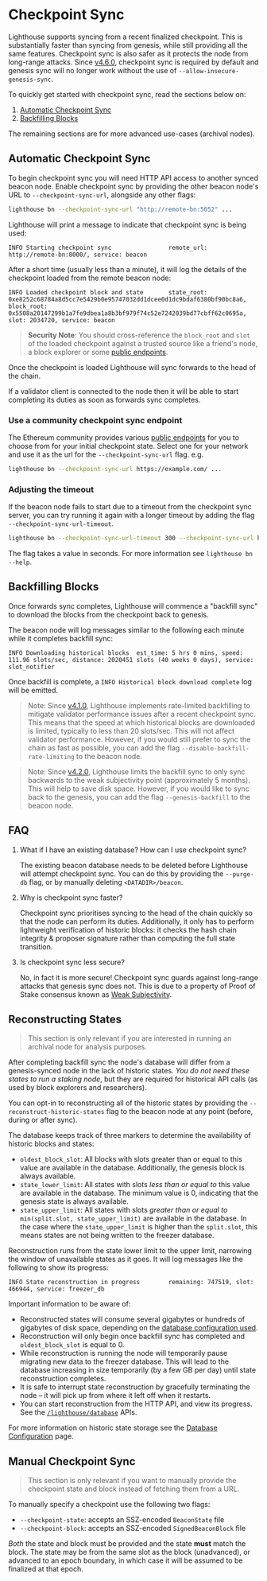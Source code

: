 # Checkpoint Sync

Lighthouse supports syncing from a recent finalized checkpoint. This is substantially faster than syncing from genesis, while still providing all the same features. Checkpoint sync is also safer as it protects the node from long-range attacks. Since [v4.6.0](https://github.com/sigp/lighthouse/releases/tag/v4.6.0), checkpoint sync is required by default and genesis sync will no longer work without the use of `--allow-insecure-genesis-sync`.

To quickly get started with checkpoint sync, read the sections below on:

1. [Automatic Checkpoint Sync](#automatic-checkpoint-sync)
2. [Backfilling Blocks](#backfilling-blocks)

The remaining sections are for more advanced use-cases (archival nodes).

## Automatic Checkpoint Sync

To begin checkpoint sync you will need HTTP API access to another synced beacon node. Enable
checkpoint sync by providing the other beacon node's URL to `--checkpoint-sync-url`, alongside any
other flags:

```bash
lighthouse bn --checkpoint-sync-url "http://remote-bn:5052" ...
```

Lighthouse will print a message to indicate that checkpoint sync is being used:

```text
INFO Starting checkpoint sync                remote_url: http://remote-bn:8000/, service: beacon
```

After a short time (usually less than a minute), it will log the details of the checkpoint
loaded from the remote beacon node:

```text
INFO Loaded checkpoint block and state       state_root: 0xe8252c68784a8d5cc7e5429b0e95747032dd1dcee0d1dc9bdaf6380bf90bc8a6, block_root: 0x5508a20147299b1a7fe9dbea1a8b3bf979f74c52e7242039bd77cbff62c0695a, slot: 2034720, service: beacon
```

> **Security Note**: You should cross-reference the `block_root` and `slot` of the loaded checkpoint
> against a trusted source like a friend's node, a block explorer or some [public endpoints](https://eth-clients.github.io/checkpoint-sync-endpoints/).

Once the checkpoint is loaded Lighthouse will sync forwards to the head of the chain.

If a validator client is connected to the node then it will be able to start completing its duties
as soon as forwards sync completes.

### Use a community checkpoint sync endpoint

The Ethereum community provides various [public endpoints](https://eth-clients.github.io/checkpoint-sync-endpoints/) for you to choose from for your initial checkpoint state. Select one for your network and use it as the url for the `--checkpoint-sync-url` flag.  e.g.

```bash
lighthouse bn --checkpoint-sync-url https://example.com/ ...
```

### Adjusting the timeout

If the beacon node fails to start due to a timeout from the checkpoint sync server, you can try
running it again with a longer timeout by adding the flag `--checkpoint-sync-url-timeout`.

```bash
lighthouse bn --checkpoint-sync-url-timeout 300 --checkpoint-sync-url https://example.com/ ...
```

The flag takes a value in seconds. For more information see `lighthouse bn --help`.

## Backfilling Blocks

Once forwards sync completes, Lighthouse will commence a "backfill sync" to download the blocks
from the checkpoint back to genesis.

The beacon node will log messages similar to the following each minute while it completes backfill
sync:

```text
INFO Downloading historical blocks  est_time: 5 hrs 0 mins, speed: 111.96 slots/sec, distance: 2020451 slots (40 weeks 0 days), service: slot_notifier
```

Once backfill is complete, a `INFO Historical block download complete` log will be emitted.

> Note: Since [v4.1.0](https://github.com/sigp/lighthouse/releases/tag/v4.1.0), Lighthouse implements rate-limited backfilling to mitigate validator performance issues after a recent checkpoint sync. This means that the speed at which historical blocks are downloaded is limited, typically to less than 20 slots/sec. This will not affect validator performance. However, if you would still prefer to sync the chain as fast as possible, you can add the flag `--disable-backfill-rate-limiting` to the beacon node.

> Note: Since [v4.2.0](https://github.com/sigp/lighthouse/releases/tag/v4.2.0), Lighthouse limits the backfill sync to only sync backwards to the weak subjectivity point (approximately 5 months). This will help to save disk space. However, if you would like to sync back to the genesis, you can add the flag `--genesis-backfill` to the beacon node.

## FAQ

1. What if I have an existing database? How can I use checkpoint sync?

    The existing beacon database needs to be deleted before Lighthouse will attempt checkpoint sync.
    You can do this by providing the `--purge-db` flag, or by manually deleting `<DATADIR>/beacon`.

1. Why is checkpoint sync faster?

    Checkpoint sync prioritises syncing to the head of the chain quickly so that the node can perform its duties. Additionally, it only has to perform lightweight verification of historic blocks: it checks the hash chain integrity & proposer signature rather than computing the full state transition.

1. Is checkpoint sync less secure?

    No, in fact it is more secure! Checkpoint sync guards against long-range attacks that genesis sync does not. This is due to a property of Proof of Stake consensus known as [Weak Subjectivity][weak-subj].

## Reconstructing States

> This section is only relevant if you are interested in running an archival node for analysis
> purposes.

After completing backfill sync the node's database will differ from a genesis-synced node in the
lack of historic states. _You do not need these states to run a staking node_, but they are required
for historical API calls (as used by block explorers and researchers).

You can opt-in to reconstructing all of the historic states by providing the
`--reconstruct-historic-states` flag to the beacon node at any point (before, during or after sync).

The database keeps track of three markers to determine the availability of historic blocks and
states:

* `oldest_block_slot`: All blocks with slots greater than or equal to this value are available in the
  database. Additionally, the genesis block is always available.
* `state_lower_limit`: All states with slots _less than or equal to_ this value are available in
  the database. The minimum value is 0, indicating that the genesis state is always available.
* `state_upper_limit`: All states with slots _greater than or equal to_ `min(split.slot,
  state_upper_limit)` are available in the database. In the case where the `state_upper_limit` is
  higher than the `split.slot`, this means states are not being written to the freezer database.

Reconstruction runs from the state lower limit to the upper limit, narrowing the window of
unavailable states as it goes. It will log messages like the following to show its progress:

```text
INFO State reconstruction in progress        remaining: 747519, slot: 466944, service: freezer_db
```

Important information to be aware of:

* Reconstructed states will consume several gigabytes or hundreds of gigabytes of disk space,
  depending on the [database configuration used](./advanced_database.md).
* Reconstruction will only begin once backfill sync has completed and `oldest_block_slot` is
  equal to 0.
* While reconstruction is running the node will temporarily pause migrating new data to the
  freezer database. This will lead to the database increasing in size temporarily (by a few GB per
  day) until state reconstruction completes.
* It is safe to interrupt state reconstruction by gracefully terminating the node – it will pick up
  from where it left off when it restarts.
* You can start reconstruction from the HTTP API, and view its progress. See the
  [`/lighthouse/database`](./api-lighthouse.md) APIs.

For more information on historic state storage see the
[Database Configuration](./advanced_database.md) page.

## Manual Checkpoint Sync

> This section is only relevant if you want to manually provide the checkpoint state and
> block instead of fetching them from a URL.

To manually specify a checkpoint use the following two flags:

* `--checkpoint-state`: accepts an SSZ-encoded `BeaconState` file
* `--checkpoint-block`: accepts an SSZ-encoded `SignedBeaconBlock` file

_Both_ the state and block must be provided and the state **must** match the block. The
state may be from the same slot as the block (unadvanced), or advanced to an epoch boundary,
in which case it will be assumed to be finalized at that epoch.

[weak-subj]: https://blog.ethereum.org/2014/11/25/proof-stake-learned-love-weak-subjectivity/
